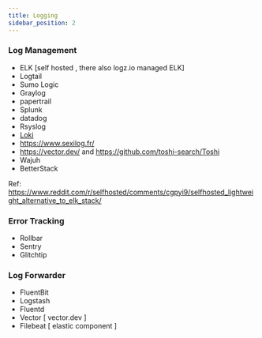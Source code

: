 ```yaml
---
title: Logging
sidebar_position: 2
---
```


### Log Management
- ELK [self hosted , there also logz.io managed ELK]
- Logtail
- Sumo Logic
- Graylog
- papertrail
- Splunk
- datadog
- Rsyslog
- [Loki](https://grafana.com/oss/loki/)
- https://www.sexilog.fr/
- https://vector.dev/ and https://github.com/toshi-search/Toshi
- Wajuh
- BetterStack

Ref: https://www.reddit.com/r/selfhosted/comments/cgpyi9/selfhosted_lightweight_alternative_to_elk_stack/

### Error Tracking 

- Rollbar
- Sentry
- Glitchtip

### Log Forwarder

- FluentBit
- Logstash
- Fluentd
- Vector [ vector.dev ]
- Filebeat [ elastic component ]
